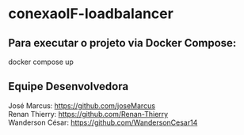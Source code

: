 # conexaoIF-loadbalancer


## Para executar o projeto via Docker Compose:

docker compose up

## Equipe Desenvolvedora
José Marcus: https://github.com/joseMarcus \
Renan Thierry: https://github.com/Renan-Thierry \
Wanderson César: https://github.com/WandersonCesar14
